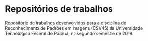 # Repositórios de trabalhos

Repositório de trabalhos desenvolvidos para a disciplina de Reconhecimento de Padrões em Imagens (CSV45) da Universidade Tecnológica Federal do Paraná, no segundo semestre de 2019.
